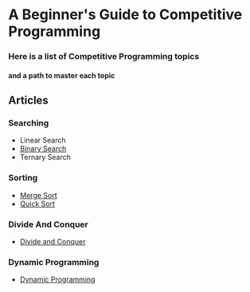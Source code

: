 # A Beginner's Guide to Competitive Programming
### Here is a list of Competitive Programming topics
#### and a path to master each topic


## Articles

### Searching
- Linear Search
- [Binary Search](BinarySearch/BinarySearch.md)
- Ternary Search

### Sorting
- [Merge Sort](Sorting/MergeSort/MergeSort.md)
- [Quick Sort](Sorting/QuickSort/QuickSort.md)

### Divide And Conquer
- [Divide and Conquer](DivideAndConquer/DivideAndConquer.md)

### Dynamic Programming
- [Dynamic Programming](DynamicProgramming/DynamicProgramming.md)
